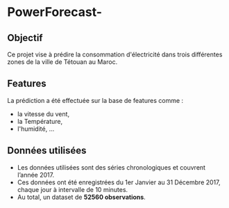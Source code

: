 # PowerForecast-

## Objectif

Ce projet vise à prédire la consommation d'électricité dans trois différentes zones de la ville de Tétouan au Maroc. 

## Features

La prédiction a été effectuée sur la base de features comme : 
* la vitesse du vent,
* la Température,
* l'humidité, ...

## Données utilisées

* Les données utilisées sont des séries chronologiques et couvrent l’année 2017.
* Ces données ont été enregistrées du 1er Janvier au 31 Décembre 2017, chaque jour à intervalle de 10 minutes.
* Au total, un dataset de __52560 observations__.

